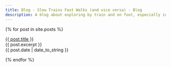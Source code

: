 ```yaml
---
title: Blog - Slow Trains Fast Walks (and vice versa) - Blog
description: A blog about exploring by train and on foot, especially in Málaga province
---
```


{% for post in site.posts %}
  <p><a href="{{ post.url }}">{{ post.title }}</a><br>
  {{ post.excerpt }}<br>
  {{ post.date | date_to_string }}</p>
{% endfor %}